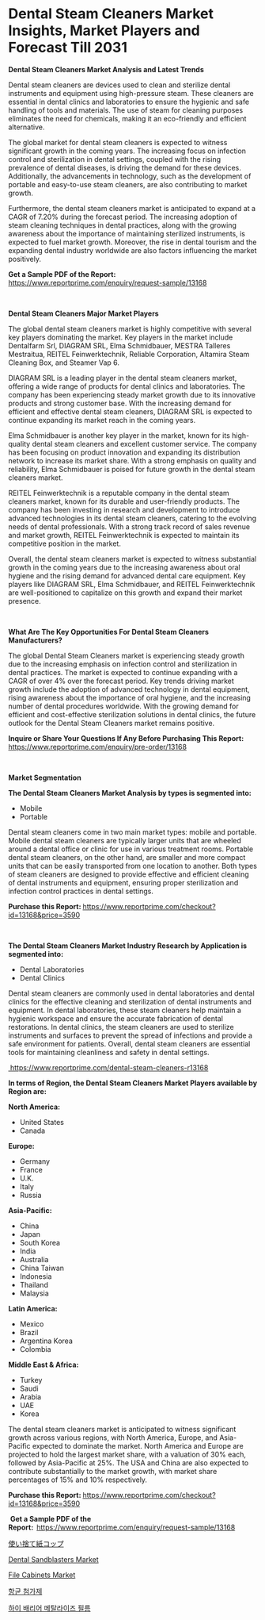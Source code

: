 <p><h1>Dental Steam Cleaners Market Insights, Market Players and Forecast Till 2031</h1></p><p><strong>Dental Steam Cleaners Market Analysis and Latest Trends</strong></p>
<p><p>Dental steam cleaners are devices used to clean and sterilize dental instruments and equipment using high-pressure steam. These cleaners are essential in dental clinics and laboratories to ensure the hygienic and safe handling of tools and materials. The use of steam for cleaning purposes eliminates the need for chemicals, making it an eco-friendly and efficient alternative.</p><p>The global market for dental steam cleaners is expected to witness significant growth in the coming years. The increasing focus on infection control and sterilization in dental settings, coupled with the rising prevalence of dental diseases, is driving the demand for these devices. Additionally, the advancements in technology, such as the development of portable and easy-to-use steam cleaners, are also contributing to market growth.</p><p>Furthermore, the dental steam cleaners market is anticipated to expand at a CAGR of 7.20% during the forecast period. The increasing adoption of steam cleaning techniques in dental practices, along with the growing awareness about the importance of maintaining sterilized instruments, is expected to fuel market growth. Moreover, the rise in dental tourism and the expanding dental industry worldwide are also factors influencing the market positively.</p></p>
<p><strong>Get a Sample PDF of the Report:&nbsp;</strong> <a href="https://www.reportprime.com/enquiry/request-sample/13168">https://www.reportprime.com/enquiry/request-sample/13168</a></p>
<p>&nbsp;</p>
<p><strong>Dental Steam Cleaners Major Market Players</strong></p>
<p><p>The global dental steam cleaners market is highly competitive with several key players dominating the market. Key players in the market include Dentalfarm Srl, DIAGRAM SRL, Elma Schmidbauer, MESTRA Talleres Mestraitua, REITEL Feinwerktechnik, Reliable Corporation, Altamira Steam Cleaning Box, and Steamer Vap 6.</p><p>DIAGRAM SRL is a leading player in the dental steam cleaners market, offering a wide range of products for dental clinics and laboratories. The company has been experiencing steady market growth due to its innovative products and strong customer base. With the increasing demand for efficient and effective dental steam cleaners, DIAGRAM SRL is expected to continue expanding its market reach in the coming years.</p><p>Elma Schmidbauer is another key player in the market, known for its high-quality dental steam cleaners and excellent customer service. The company has been focusing on product innovation and expanding its distribution network to increase its market share. With a strong emphasis on quality and reliability, Elma Schmidbauer is poised for future growth in the dental steam cleaners market.</p><p>REITEL Feinwerktechnik is a reputable company in the dental steam cleaners market, known for its durable and user-friendly products. The company has been investing in research and development to introduce advanced technologies in its dental steam cleaners, catering to the evolving needs of dental professionals. With a strong track record of sales revenue and market growth, REITEL Feinwerktechnik is expected to maintain its competitive position in the market.</p><p>Overall, the dental steam cleaners market is expected to witness substantial growth in the coming years due to the increasing awareness about oral hygiene and the rising demand for advanced dental care equipment. Key players like DIAGRAM SRL, Elma Schmidbauer, and REITEL Feinwerktechnik are well-positioned to capitalize on this growth and expand their market presence.</p></p>
<p>&nbsp;</p>
<p><strong>What Are The Key Opportunities For Dental Steam Cleaners Manufacturers?</strong></p>
<p><p>The global Dental Steam Cleaners market is experiencing steady growth due to the increasing emphasis on infection control and sterilization in dental practices. The market is expected to continue expanding with a CAGR of over 4% over the forecast period. Key trends driving market growth include the adoption of advanced technology in dental equipment, rising awareness about the importance of oral hygiene, and the increasing number of dental procedures worldwide. With the growing demand for efficient and cost-effective sterilization solutions in dental clinics, the future outlook for the Dental Steam Cleaners market remains positive.</p></p>
<p><strong>Inquire or Share Your Questions If Any Before Purchasing This Report:</strong> <a href="https://www.reportprime.com/enquiry/pre-order/13168">https://www.reportprime.com/enquiry/pre-order/13168</a></p>
<p>&nbsp;</p>
<p><strong>Market Segmentation</strong></p>
<p><strong>The Dental Steam Cleaners Market Analysis by types is segmented into:</strong></p>
<p><ul><li>Mobile</li><li>Portable</li></ul></p>
<p><p>Dental steam cleaners come in two main market types: mobile and portable. Mobile dental steam cleaners are typically larger units that are wheeled around a dental office or clinic for use in various treatment rooms. Portable dental steam cleaners, on the other hand, are smaller and more compact units that can be easily transported from one location to another. Both types of steam cleaners are designed to provide effective and efficient cleaning of dental instruments and equipment, ensuring proper sterilization and infection control practices in dental settings.</p></p>
<p><strong>Purchase this Report:&nbsp;</strong><a href="https://www.reportprime.com/checkout?id=13168&price=3590">https://www.reportprime.com/checkout?id=13168&price=3590</a></p>
<p>&nbsp;</p>
<p><strong>The Dental Steam Cleaners Market Industry Research by Application is segmented into:</strong></p>
<p><ul><li>Dental Laboratories</li><li>Dental Clinics</li></ul></p>
<p><p>Dental steam cleaners are commonly used in dental laboratories and dental clinics for the effective cleaning and sterilization of dental instruments and equipment. In dental laboratories, these steam cleaners help maintain a hygienic workspace and ensure the accurate fabrication of dental restorations. In dental clinics, the steam cleaners are used to sterilize instruments and surfaces to prevent the spread of infections and provide a safe environment for patients. Overall, dental steam cleaners are essential tools for maintaining cleanliness and safety in dental settings.</p></p>
<p><a href="https://www.reportprime.com/dental-steam-cleaners-r13168">&nbsp;https://www.reportprime.com/dental-steam-cleaners-r13168</a></p>
<p><strong>In terms of Region, the Dental Steam Cleaners Market Players available by Region are:</strong></p>
<p>
    <p> <strong> North America: </strong>
        <ul>
            <li>United States</li>
            <li>Canada</li>
        </ul>
        </p> 
    <p> <strong> Europe: </strong>
        <ul>
            <li>Germany</li>
            <li>France</li>
            <li>U.K.</li>
            <li>Italy</li>
            <li>Russia</li>
        </ul>
        </p> 
    <p> <strong> Asia-Pacific: </strong>
        <ul>
            <li>China</li>
            <li>Japan</li>
            <li>South Korea</li>
            <li>India</li>
            <li>Australia</li>
            <li>China Taiwan</li>
            <li>Indonesia</li>
            <li>Thailand</li>
            <li>Malaysia</li>
        </ul>
        </p> 
    <p> <strong> Latin America: </strong>
        <ul>
            <li>Mexico</li>
            <li>Brazil</li>
            <li>Argentina Korea</li>
            <li>Colombia</li>
        </ul>
        </p> 
    <p> <strong> Middle East & Africa: </strong>
        <ul>
            <li>Turkey</li>
            <li>Saudi</li>
            <li>Arabia</li>
            <li>UAE</li>
            <li>Korea</li>
        </ul>
    </p>
    </p>
<p><p>The dental steam cleaners market is anticipated to witness significant growth across various regions, with North America, Europe, and Asia-Pacific expected to dominate the market. North America and Europe are projected to hold the largest market share, with a valuation of 30% each, followed by Asia-Pacific at 25%. The USA and China are also expected to contribute substantially to the market growth, with market share percentages of 15% and 10% respectively.</p></p>
<p><strong>Purchase this Report: </strong><a href="https://www.reportprime.com/checkout?id=13168&price=3590">https://www.reportprime.com/checkout?id=13168&price=3590</a></p>
<p>&nbsp;<strong>Get a Sample PDF of the Report:&nbsp;&nbsp;</strong><a href="https://www.reportprime.com/enquiry/request-sample/13168">https://www.reportprime.com/enquiry/request-sample/13168</a></p>
<p><strong></strong></p>
<p><p><a href="https://github.com/MacyOrn/Market-Research-Report-List-1/blob/main/353159376698.md">使い捨て紙コップ</a></p><p><a href="https://github.com/Alonsoolds3wq1d81czn8rbol/Market-Research-Report-List-2/blob/main/dental-sandblasters-market.md">Dental Sandblasters Market</a></p><p><a href="https://issuu.com/reportprime-2/docs/file-cabinets-market-size-2030.pptx">File Cabinets Market</a></p><p><a href="https://github.com/iansanftyord09878/Market-Research-Report-List-1/blob/main/475398272533.md">항균 첨가제</a></p><p><a href="https://github.com/TitusBoyer1/Market-Research-Report-List-1/blob/main/588345572534.md">하이 배리어 메탈라이즈 필름</a></p></p>
